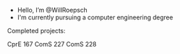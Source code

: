 -  Hello, I’m @WillRoepsch
- I'm currently pursuing a computer engineering degree

Completed projects:

CprE 167
ComS 227
ComS 228

<!---
WillRoepsch/WillRoepsch is a ✨ special ✨ repository because its `README.md` (this file) appears on your GitHub profile.
You can click the Preview link to take a look at your changes.
--->
